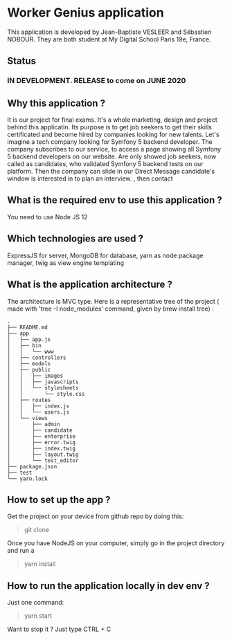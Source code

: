# Worker Genius application
This application is developed by Jean-Baptiste VESLEER and Sébastien NOBOUR.
They are both student at My Digital School Paris 19e, France.

## Status
### IN DEVELOPMENT. RELEASE to come on JUNE 2020

## Why this application ?
It is our project for final exams. It's a whole marketing, design and project behind this applicatin.
Its purpose is to get job seekers to get their skills certificated and become hired by companies looking for new
talents. Let's imagine a tech company looking for Symfony 5 backend developer.
The company subscribes to our service, to access a page showing all Symfony 5 backend developers on our website.
Are only showed job seekers, now called as candidates, who validated Symfony 5 backend tests on our platform. Then
 the company can slide in our Direct Message candidate's window is interested in to plan an interview. 
, then contact 
 
## What is the required env to use this application ?
You need to use Node JS 12

## Which technologies are used ?
ExpressJS for server, MongoDB for database, yarn as node package manager, twig as view engine templating

## What is the application architecture ?
The architecture is MVC type. Here is a representative tree of the project ( made with 'tree -I node_modules' command,
 given by brew install tree) :
```
.
├── README.md
├── app
│   ├── app.js
│   ├── bin
│   │   └── www
│   ├── controllers
│   ├── models
│   ├── public
│   │   ├── images
│   │   ├── javascripts
│   │   └── stylesheets
│   │       └── style.css
│   ├── routes
│   │   ├── index.js
│   │   └── users.js
│   └── views
│       ├── admin
│       ├── candidate
│       ├── enterprise
│       ├── error.twig
│       ├── index.twig
│       ├── layout.twig
│       └── test_editor
├── package.json
├── test
└── yarn.lock
```
## How to set up the app ?
Get the project on your device from github repo by doing this:
> git clone 

Once you have NodeJS on your computer, simply go in the project directory and run a 
> yarn install

## How to run the application locally in dev env ?
 Just one command: 
> yarn start

Want to stop it ? Just type CTRL + C

